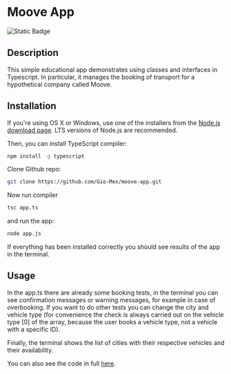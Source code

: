 # Moove App

![Static Badge](https://img.shields.io/badge/TYPESCRIPT-black?style=for-the-badge&logo=TypeScript)

## Description

This simple educational app demonstrates using classes and interfaces in Typescript. In particular, it manages the booking of transport for a hypothetical company called Moove.

## Installation

If you're using OS X or Windows, use one of the installers from the [Node.js download page](https://nodejs.org/en/download/). LTS versions of Node.js are recommended.

Then, you can install TypeScript compiler:

```bash
npm install -g typescript
```

Clone Github repo:

```bash
git clone https://github.com/Gio-Mex/moove-app.git
```

Now run compiler

```bash
tsc app.ts
```

and run the app:

```bash
node app.js
```

If everything has been installed correctly you should see results of the app in the terminal. 

## Usage 
In the app.ts there are already some booking tests, in the terminal you can see confirmation messages or warning messages, for example in case of overbooking. If you want to do other tests you can change the city and vehicle type (for convenience the check is always carried out on the vehicle type [0] of the array, because the user books a vehicle type, not a vehicle with a specific ID).
  
Finally, the terminal shows the list of cities with their respective vehicles and their availability.

You can also see the code in full [here](https://codepen.io/Gio-Mex/pen/PovzJap).
